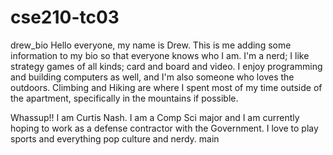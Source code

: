 # cse210-tc03
drew_bio
Hello everyone, my name is Drew. This is me adding some information to my bio so that everyone knows who I am. I'm a nerd; I like strategy games of all kinds; card and board and video. I enjoy programming and building computers as well, and I'm also someone who loves the outdoors. Climbing and Hiking are where I spent most of my time outside of the apartment, specifically in the mountains if possible. 

Whassup!! I am Curtis Nash.  I am a Comp Sci major and I am currently hoping to work as a defense contractor with the Government.
I love to play sports and everything pop culture and nerdy.
main
